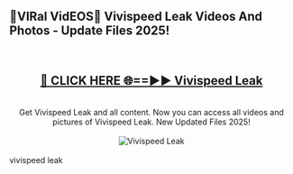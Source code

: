 <h2>🔴VIRal VidEOS🔴 Vivispeed Leak Videos And Photos - Update Files 2025!</h2>
<br>
<div align="center">
<h2><a href="https://virallinks.top/odZfE0" rel="nofollow">🔴 CLICK HERE 🌐==►► Vivispeed Leak</a></h2>
<br>
Get Vivispeed Leak and all content. Now you can access all videos and pictures of Vivispeed Leak. New Updated Files 2025!
<br>
<br>
<a href="https://virallinks.top/odZfE0" rel="nofollow" data-target="animated-image.originalLink"><img src="https://i.imgur.com/dJHk4Zq.gif)" alt="Vivispeed Leak" style="max-width: 100%; display: inline-block;" data-target="animated-image.originalImage"></a>
</div>
<br>
vivispeed leak
